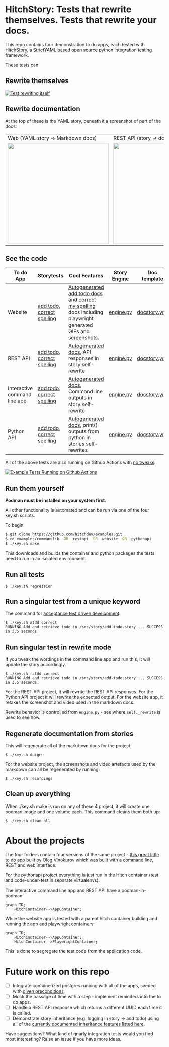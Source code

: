 # HitchStory: Tests that rewrite themselves. Tests that rewrite your docs.

This repo contains four demonstration to do apps, each tested with
[HitchStory](https://hitchdev.com/hitchstory), a
[StrictYAML based](https://hitchdev.com/hitchstory/why/strictyaml)
open source python integration testing framework.

These tests can:

## Rewrite themselves

[![Test rewriting itself](https://hitchdev.com/images/video-thumb.png)](http://www.youtube.com/watch?v=Aqk5Sao27O0 "Test rewriting itself")

## Rewrite documentation

At the top of these is the YAML story, beneath it a screenshot of part of the docs:

<table>
  <tr>
    <td>Web (YAML story -> Markdown docs)</td>
    <td>REST API (story -> docs)</td>
    <td>Interactive CLI (story -> docs)</td>
    <td>Python API (story -> docs)</td>
  </tr>
  <tr>
    <td><img src="https://hitchdev.com/images/web-vertical.png" width="320" /> </td>
    <td><img src="https://hitchdev.com/images/rest-vertical.png" width="320" /></td>
    <td><img src="https://hitchdev.com/images/cli-vertical.png" width="320" /></td>
    <td><img src="https://hitchdev.com/images/pyapi-vertical.png" width="320" /></td>
  </tr>
 </table>


## See the code

To do App | Storytests | Cool Features | Story Engine | Doc template
---|---|---|---|---
Website | [add todo](https://github.com/hitchdev/examples/tree/main/website/story/add-todo.story), [correct spelling](https://github.com/hitchdev/examples/tree/main/website/story/correct-my-spelling.story) | [Autogenerated add todo docs](https://github.com/hitchdev/examples/blob/main/website/docs/add-and-retrieve-todo.md) and [correct my spelling](https://github.com/hitchdev/examples/tree/main/website/docs/correct-my-spelling.md) docs including playwright generated GIFs and screenshots. | [engine.py](https://github.com/hitchdev/examples/tree/main/website/hitch/engine.py) | [docstory.yml](https://github.com/hitchdev/examples/tree/main/website/hitch/docstory.yml)
REST API | [add todo](https://github.com/hitchdev/examples/tree/main/restapi/story/add-todo.story), [correct spelling](https://github.com/hitchdev/examples/tree/main/restapi/story/correct-my-spelling.story) | [Autogenerated docs](https://github.com/hitchdev/examples/tree/main/restapi/docs), API responses in story self-rewrite | [engine.py](https://github.com/hitchdev/examples/tree/main/restapi/hitch/engine.py)  | [docstory.yml](https://github.com/hitchdev/examples/tree/main/restapi/hitch/docstory.yml)
Interactive command line app | [add todo](https://github.com/hitchdev/examples/tree/main/commandline/story/add-todo.story), [correct spelling](https://github.com/hitchdev/examples/tree/main/commandline/story/correct-my-spelling.story) | [Autogenerated docs](https://github.com/hitchdev/examples/tree/main/commandline/docs), Command line outputs in story self-rewrite | [engine.py](https://github.com/hitchdev/examples/tree/main/commandline/hitch/engine.py) | [docstory.yml](https://github.com/hitchdev/examples/tree/main/commandline/hitch/docstory.yml)
Python API | [add todo](https://github.com/hitchdev/examples/tree/main/pythonapi/story/add-todo.story), [correct spelling](https://github.com/hitchdev/examples/tree/main/pythonapi/story/correct-my-spelling.story) | [Autogenerated docs](https://github.com/hitchdev/examples/tree/main/pythonapi/docs), print() outputs from python in stories self-rewrites | [engine.py](https://github.com/hitchdev/examples/tree/main/pythonapi/hitch/engine.py) | [docstory.yml](https://github.com/hitchdev/examples/tree/main/pythonapi/hitch/docstory.yml)

All of the above tests are also running on Github Actions with [no tweaks](https://github.com/hitchdev/examples/blob/main/.github/workflows/regression.yml):

[![Example Tests Running on Github Actions](https://github.com/hitchdev/examples/actions/workflows/regression.yml/badge.svg)](https://github.com/hitchdev/examples/actions/workflows/regression.yml)

## Run them yourself

**Podman must be installed on your system first.**

All other functionality is automated and can be run via one of the 
four key.sh scripts.

To begin:

```bash
$ git clone https://github.com/hitchdev/examples.git
$ cd examples/commandlib -OR- restapi -OR- website -OR- pythonapi
$ ./key.sh make
```

This downloads and builds the container and python packages the
tests need to run in an isolated environment.


## Run all tests

```
$ ./key.sh regression
```

## Run a singular test from a unique keyword

The command for [acceptance test driven development](https://en.wikipedia.org/wiki/Acceptance_test-driven_development):

```
$ ./key.sh atdd correct
RUNNING Add and retrieve todo in /src/story/add-todo.story ... SUCCESS in 3.5 seconds.
```

## Run singular test in rewrite mode

If you tweak the wordings in the command line app and run this, it will
update the story accordingly.

```
$ ./key.sh ratdd correct
RUNNING Add and retrieve todo in /src/story/add-todo.story ... SUCCESS in 3.5 seconds.
```

For the REST API project, it will rewrite the REST API responses. For the Python API project it will rewrite the expected output. For the website app, it retakes the screenshot and video used in the markdown docs.

Rewrite behavior is controlled from `engine.py` - see where `self._rewrite` is used to see how.

## Regenerate documentation from stories

This will regenerate all of the markdown docs for the project:

```
$ ./key.sh docgen
```

For the website project, the screenshots and video artefacts
used by the markdown can all be regenerated by running:

```
$ ./key.sh recordings
```

## Clean up everything

When ./key.sh make is run on any of these 4 project, it will create one podman image and one volume
each. This command cleans them both up:

```
$ ./key.sh clean all
```

# About the projects

The four folders contain four versions of the same project -
[this great little to do app](https://github.com/ovinokurov/ToDo)
built by [Oleg Vinokurov](https://github.com/ovinokurov) which was built
with a command line, REST and web interface.

For the pythonapi project everything is just run in the Hitch container (test and code-under-test in separate virtualenvs).

The interactive command line app and REST API have a podman-in-podman:

```mermaid
graph TD;
    HitchContainer-->AppContainer;
```

While the website app is tested with a parent hitch container building and running the app and playwright containers:

```mermaid
graph TD;
    HitchContainer-->AppContainer;
    HitchContainer-->PlaywrightContainer;
```

This is done to segregate the test code from the application code.


# Future work on this repo

- [ ] Integrate containerized postgres running with all of the apps, seeded with [given preconditions](https://hitchdev.com/hitchstory/using/given/).
- [ ] Mock the passage of time with a step - implement reminders into the to do apps.
- [ ] Handle a REST API response which returns a different UUID each time it is called.
- [ ] Demonstrate story inheritance (e.g. logging in story -> add todo) using all of the [currently documented inheritance features listed here](https://hitchdev.com/hitchstory/using/).

Have suggestions? What kind of gnarly integration tests would you find most interesting? Raise an issue if you have more ideas.
